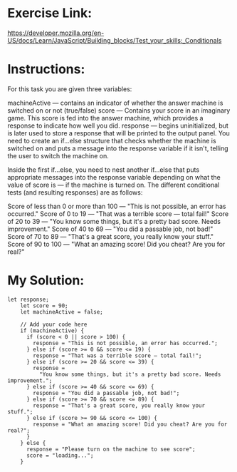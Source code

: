 # Exercise Link: <br>
https://developer.mozilla.org/en-US/docs/Learn/JavaScript/Building_blocks/Test_your_skills:_Conditionals<br>

# Instructions:<br>
For this task you are given three variables:

machineActive — contains an indicator of whether the answer machine is switched on or not (true/false)
score — Contains your score in an imaginary game. This score is fed into the answer machine, which provides a response to indicate how well you did.
response — begins uninitialized, but is later used to store a response that will be printed to the output panel.
You need to create an if...else structure that checks whether the machine is switched on and puts a message into the response variable if it isn't, telling the user to switch the machine on.

Inside the first if...else, you need to nest another if...else that puts appropriate messages into the response variable depending on what the value of score is — if the machine is turned on. The different conditional tests (and resulting responses) are as follows:

Score of less than 0 or more than 100 — "This is not possible, an error has occurred."
Score of 0 to 19 — "That was a terrible score — total fail!"
Score of 20 to 39 — "You know some things, but it\'s a pretty bad score. Needs improvement."
Score of 40 to 69 — "You did a passable job, not bad!"
Score of 70 to 89 — "That\'s a great score, you really know your stuff."
Score of 90 to 100 — "What an amazing score! Did you cheat? Are you for real?"<br>

# My Solution:<br>
```
let response;
    let score = 90;
    let machineActive = false;

    // Add your code here
    if (machineActive) {
      if (score < 0 || score > 100) {
        response = "This is not possible, an error has occurred.";
      } else if (score >= 0 && score <= 19) {
        response = "That was a terrible score — total fail!";
      } else if (score >= 20 && score <= 39) {
        response =
          "You know some things, but it's a pretty bad score. Needs improvement.";
      } else if (score >= 40 && score <= 69) {
        response = "You did a passable job, not bad!";
      } else if (score >= 70 && score <= 89) {
        response = "That's a great score, you really know your stuff.";
      } else if (score >= 90 && score <= 100) {
        response = "What an amazing score! Did you cheat? Are you for real?";
      }
    } else {
      response = "Please turn on the machine to see score";
      score = "loading...";
    }
```
